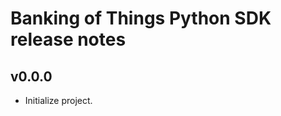 Banking of Things Python SDK release notes
============================

v0.0.0
-----
* Initialize project.

